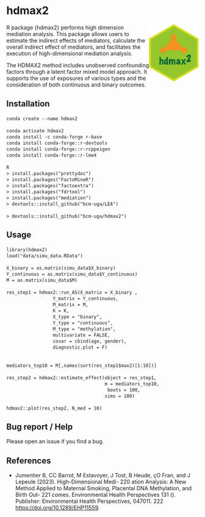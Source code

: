 # hdmax2

<img src="https://raw.githubusercontent.com/bcm-uga/hdmax2/package/hdmax2_hex.png" width="130" align="right">

R package {hdmax2} performs high dimension mediation analysis. This package allows users to estimate the indirect effects of mediators, calculate the overall indirect effect of mediators, and facilitates the execution of high-dimensional mediation analysis. 

The HDMAX2 method includes unobserved confounding factors through a latent factor mixed model approach. It supports the use of exposures of various types and the consideration of both continuous and binary outcomes.


## Installation 

```
conda create --name hdmax2  

conda activate hdmax2
conda install -c conda-forge r-base
conda install conda-forge::r-devtools
conda install conda-forge::r-rcppeigen
conda install conda-forge::r-lme4

R
> install.packages("prettydoc")
> install.packages("FactoMineR")
> install.packages("factoextra")
> install.packages("fdrtool")
> install.packages("mediation")
> devtools::install_github("bcm-uga/LEA")

> devtools::install_github("bcm-uga/hdmax2")

```

## Usage

```
library(hdmax2)
load("data/simu_data.RData")

X_binary = as.matrix(simu_data$X_binary)
Y_continuous = as.matrix(simu_data$Y_continuous)
M = as.matrix(simu_data$M)

res_step1 = hdmax2::run_AS(X_matrix = X_binary ,
                 Y_matrix = Y_continuous,
                 M_matrix = M, 
                 K = K,
                 X_type = "binary",
                 Y_type = "continuous",
                 M_type = "methylation",
                 multivariate = FALSE,
                 covar = cbind(age, gender),
                 diagnostic.plot = F)


mediators_top10 = M[,names(sort(res_step1$max2)[1:10])]

res_step2 = hdmax2::estimate_effect(object = res_step1,
                                    m = mediators_top10,
                                     boots = 100,
                                    sims = 100)

hdmax2::plot(res_step2, N_med = 10)

```

## Bug report / Help

Please open an issue if you find a bug.

## References 

- Jumentier B, CC Barrot, M Estavoyer, J Tost, B Heude, çO Fran, and J Lepeule (2023). High-Dimensional Medi- 220
ation Analysis: A New Method Applied to Maternal Smoking, Placental DNA Methylation, and Birth Out- 221
comes. Environmental Health Perspectives 131 (). Publisher: Environmental Health Perspectives, 047011. 222
https://doi.org/10.1289/EHP11559.

